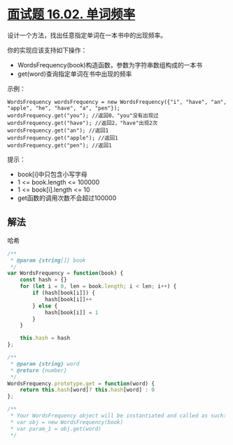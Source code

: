 # [面试题 16.02. 单词频率](https://leetcode-cn.com/problems/words-frequency-lcci/)
设计一个方法，找出任意指定单词在一本书中的出现频率。

你的实现应该支持如下操作：

* WordsFrequency(book)构造函数，参数为字符串数组构成的一本书
* get(word)查询指定单词在书中出现的频率

示例：
```
WordsFrequency wordsFrequency = new WordsFrequency({"i", "have", "an", "apple", "he", "have", "a", "pen"});
wordsFrequency.get("you"); //返回0，"you"没有出现过
wordsFrequency.get("have"); //返回2，"have"出现2次
wordsFrequency.get("an"); //返回1
wordsFrequency.get("apple"); //返回1
wordsFrequency.get("pen"); //返回1
```
提示：

* book[i]中只包含小写字母
* 1 <= book.length <= 100000
* 1 <= book[i].length <= 10
* get函数的调用次数不会超过100000

## 解法
哈希
```js
/**
 * @param {string[]} book
 */
var WordsFrequency = function(book) {
    const hash = {}
    for (let i = 0, len = book.length; i < len; i++) {
        if (hash[book[i]]) {
            hash[book[i]]++
        } else {
            hash[book[i]] = 1
        }
    }

    this.hash = hash
};

/** 
 * @param {string} word
 * @return {number}
 */
WordsFrequency.prototype.get = function(word) {
    return this.hash[word]? this.hash[word] : 0
};

/**
 * Your WordsFrequency object will be instantiated and called as such:
 * var obj = new WordsFrequency(book)
 * var param_1 = obj.get(word)
 */
```
